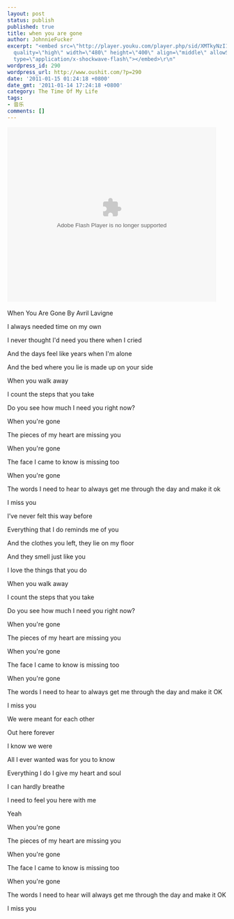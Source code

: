 ```yaml
---
layout: post
status: publish
published: true
title: when you are gone
author: JohnnieFucker
excerpt: "<embed src=\"http://player.youku.com/player.php/sid/XMTkyNzI1NDM2/v.swf\"
  quality=\"high\" width=\"480\" height=\"400\" align=\"middle\" allowScriptAccess=\"sameDomain\"
  type=\"application/x-shockwave-flash\"></embed>\r\n"
wordpress_id: 290
wordpress_url: http://www.oushit.com/?p=290
date: '2011-01-15 01:24:18 +0800'
date_gmt: '2011-01-14 17:24:18 +0800'
category: The Time Of My Life
tags:
- 音乐
comments: []
---
```

<p><embed src="http://player.youku.com/player.php/sid/XMTkyNzI1NDM2/v.swf" quality="high" width="480" height="400" align="middle" allowScriptAccess="sameDomain" type="application/x-shockwave-flash"></embed><br />
<!--break--><a id="more-290"></a><br />
When You Are Gone        By Avril Lavigne</p>
<p>I always needed time on my own</p>
<p>I never thought I'd need you there when I cried</p>
<p>And the days feel like years when I'm alone</p>
<p>And the bed where you lie is made up on your side</p>
<p>When you walk away</p>
<p>I count the steps that you take</p>
<p>Do you see how much I need you right now?</p>
<p>When you're gone</p>
<p>The pieces of my heart are missing you</p>
<p>When you're gone</p>
<p>The face I came to know is missing too</p>
<p>When you're gone</p>
<p>The words I need to hear to always get me through the day and make it ok</p>
<p>I miss you</p>
<p>I’ve never felt this way before</p>
<p>Everything that I do reminds me of you</p>
<p>And the clothes you left, they lie on my floor</p>
<p>And they smell just like you</p>
<p>I love the things that you do</p>
<p>When you walk away</p>
<p>I count the steps that you take</p>
<p>Do you see how much I need you right now?</p>
<p>When you're gone</p>
<p>The pieces of my heart are missing you</p>
<p>When you're gone</p>
<p>The face I came to know is missing too</p>
<p>When you're gone</p>
<p>The words I need to hear to always get me through the day and make it OK</p>
<p>I miss you</p>
<p>We were meant for each other</p>
<p>Out here forever</p>
<p>I know we were</p>
<p>All I ever wanted was for you to know</p>
<p>Everything I do I give my heart and soul</p>
<p>I can hardly breathe</p>
<p>I need to feel you here with me</p>
<p>Yeah</p>
<p>When you're gone</p>
<p>The pieces of my heart are missing you</p>
<p>When you're gone</p>
<p>The face I came to know is missing too</p>
<p>When you're gone</p>
<p>The words I need to hear will always get me through the day and make it OK</p>
<p>I miss you</p>
